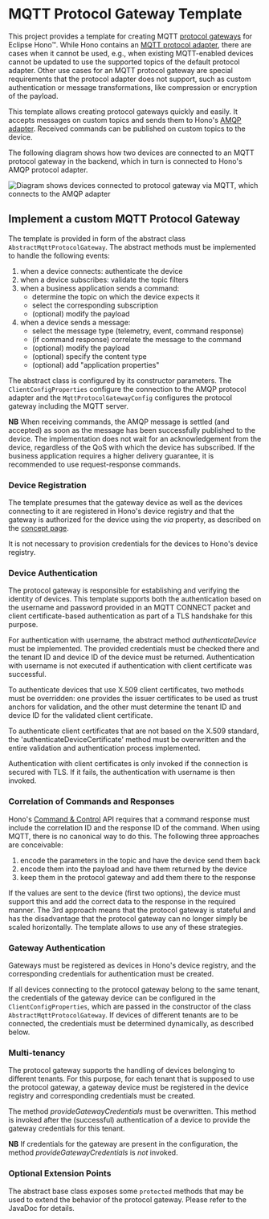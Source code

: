 # MQTT Protocol Gateway Template


This project provides a template for creating MQTT 
[protocol gateways](https://www.eclipse.org/hono/docs/concepts/connecting-devices/#connecting-via-a-protocol-gateway) for Eclipse Hono&trade;. 
While Hono contains an [MQTT protocol adapter](https://www.eclipse.org/hono/docs/user-guide/mqtt-adapter/), there are cases when
it cannot be used, e.g., when existing MQTT-enabled devices cannot be updated to use the supported topics of the default protocol adapter. 
Other use cases for an MQTT protocol gateway are special requirements that the protocol adapter does not support, 
such as custom authentication or message transformations, like compression or encryption of the payload. 

This template allows creating protocol gateways quickly and easily. It accepts messages on custom topics and sends 
them to Hono's [AMQP adapter](https://www.eclipse.org/hono/docs/user-guide/amqp-adapter/).
Received commands can be published on custom topics to the device.

The following diagram shows how two devices are connected to an MQTT protocol gateway in the backend, 
which in turn is connected to Hono's AMQP protocol adapter.

![Diagram shows devices connected to protocol gateway via MQTT, which connects to the AMQP adapter](device-via-mqtt-protocol-gw.svg)


## Implement a custom MQTT Protocol Gateway

The template is provided in form of the abstract class `AbstractMqttProtocolGateway`.
The abstract methods must be implemented to handle the following events:

1. when a device connects: authenticate the device
2. when a device subscribes: validate the topic filters
3. when a business application sends a command:
   * determine the topic on which the device expects it
   * select the corresponding subscription
   * (optional) modify the payload
4. when a device sends a message:
   * select the message type (telemetry, event, command response)
   * (if command response) correlate the message to the command
   * (optional) modify the payload
   * (optional) specify the content type
   * (optional) add "application properties"

The abstract class is configured by its constructor parameters.
The `ClientConfigProperties` configure the connection to the AMQP protocol adapter and the `MqttProtocolGatewayConfig`
configures the protocol gateway including the MQTT server.

**NB**  When receiving commands, the AMQP message is settled (and accepted) as soon as the message has been successfully
published to the device. The implementation does not wait for an acknowledgement from the device, regardless of the 
QoS with which the device has subscribed. 
If the business application requires a higher delivery guarantee, it is recommended to use request-response commands.

### Device Registration

The template presumes that the gateway device as well as the devices connecting to it are registered in Hono's
device registry and that the gateway is authorized for the device using the _via_ property, as described on the
[concept page](https://www.eclipse.org/hono/docs/concepts/connecting-devices/#connecting-via-a-device-gateway).

It is not necessary to provision credentials for the devices to Hono's device registry.


### Device Authentication

The protocol gateway is responsible for establishing and verifying the identity of devices.
This template supports both the authentication based on the username and password provided in
an MQTT CONNECT packet and client certificate-based authentication as part of a TLS handshake for this purpose.

For authentication with username, the abstract method _authenticateDevice_ must be implemented.
The provided credentials must be checked there and the tenant ID and device ID of the device must be returned.
Authentication with username is not executed if authentication with client certificate was successful.

To authenticate devices that use X.509 client certificates, two methods must be overridden: one provides the
issuer certificates to be used as trust anchors for validation, and the other must determine the tenant ID and
device ID for the validated client certificate.

To authenticate client certificates that are not based on the X.509 standard, the 'authenticateDeviceCertificate'
method must be overwritten and the entire validation and authentication process implemented.

Authentication with client certificates is only invoked if the connection is secured with TLS.
If it fails, the authentication with username is then invoked.


### Correlation of Commands and Responses

Hono's [Command & Control](https://www.eclipse.org/hono/docs/api/command-and-control) API requires that a
command response must include the correlation ID and the response ID of  the command. 
When using MQTT, there is no canonical way to do this. The following three approaches are conceivable:

1. encode the parameters in the topic and have the device send them back
2. encode them into the payload and have them returned by the device
3. keep them in the protocol gateway and add them there to the response

If the values are sent to the device (first two options), the device must support this and add the
correct data to the response in the required manner.
The 3rd approach means that the protocol gateway is stateful and has the disadvantage that the protocol gateway
can no longer simply be scaled horizontally. The template allows to use any of these strategies.


### Gateway Authentication

Gateways must be registered as devices in Hono's device registry, and the corresponding credentials for authentication must be created.

If all devices connecting to the protocol gateway belong to the same tenant, the credentials of the gateway device
can be configured in the `ClientConfigProperties`, which are passed in the constructor of the class `AbstractMqttProtocolGateway`.
If devices of different tenants are to be connected, the credentials must be determined dynamically, as described below.


### Multi-tenancy

The protocol gateway supports the handling of devices belonging to different tenants.
For this purpose, for each tenant that is supposed to use the protocol gateway, a gateway device must be registered 
in the device registry and corresponding credentials must be created.

The method _provideGatewayCredentials_ must be overwritten. This method is invoked after the (successful) authentication
of a device to provide the gateway credentials for this tenant.

**NB** If credentials for the gateway are present in the configuration, the method _provideGatewayCredentials_ is _not_ invoked.


### Optional Extension Points

The abstract base class exposes some `protected` methods that may be used to extend the behavior of the protocol gateway.
Please refer to the JavaDoc for details.

